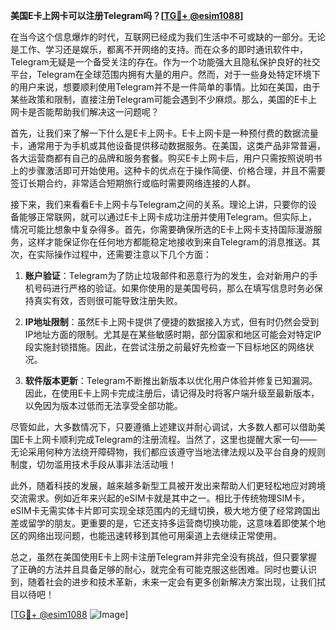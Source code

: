 **美国E卡上网卡可以注册Telegram吗？[[TG💪+ @esim1088](https://t.me/s/esim1088)]**

在当今这个信息爆炸的时代，互联网已经成为我们生活中不可或缺的一部分。无论是工作、学习还是娱乐，都离不开网络的支持。而在众多的即时通讯软件中，Telegram无疑是一个备受关注的存在。作为一个功能强大且隐私保护良好的社交平台，Telegram在全球范围内拥有大量的用户。然而，对于一些身处特定环境下的用户来说，想要顺利使用Telegram并不是一件简单的事情。比如在美国，由于某些政策和限制，直接注册Telegram可能会遇到不少麻烦。那么，美国的E卡上网卡是否能帮助我们解决这一问题呢？

首先，让我们来了解一下什么是E卡上网卡。E卡上网卡是一种预付费的数据流量卡，通常用于为手机或其他设备提供移动数据服务。在美国，这类产品非常普遍，各大运营商都有自己的品牌和服务套餐。购买E卡上网卡后，用户只需按照说明书上的步骤激活即可开始使用。这种卡的优点在于操作简便、价格合理，并且不需要签订长期合约，非常适合短期旅行或临时需要网络连接的人群。

接下来，我们来看看E卡上网卡与Telegram之间的关系。理论上讲，只要你的设备能够正常联网，就可以通过E卡上网卡成功注册并使用Telegram。但实际上，情况可能比想象中复杂得多。首先，你需要确保所选的E卡上网卡支持国际漫游服务，这样才能保证你在任何地方都能稳定地接收到来自Telegram的消息推送。其次，在实际操作过程中，还需要注意以下几个方面：

1. **账户验证**：Telegram为了防止垃圾邮件和恶意行为的发生，会对新用户的手机号码进行严格的验证。如果你使用的是美国号码，那么在填写信息时务必保持真实有效，否则很可能导致注册失败。
   
2. **IP地址限制**：虽然E卡上网卡提供了便捷的数据接入方式，但有时仍然会受到IP地址方面的限制。尤其是在某些敏感时期，部分国家和地区可能会对特定IP段实施封锁措施。因此，在尝试注册之前最好先检查一下目标地区的网络状况。
   
3. **软件版本更新**：Telegram不断推出新版本以优化用户体验并修复已知漏洞。因此，在使用E卡上网卡完成注册后，请记得及时将客户端升级至最新版本，以免因为版本过低而无法享受全部功能。

尽管如此，大多数情况下，只要遵循上述建议并耐心调试，大多数人都可以借助美国E卡上网卡顺利完成Telegram的注册流程。当然了，这里也提醒大家一句——无论采用何种方法绕开障碍物，我们都应该遵守当地法律法规以及平台自身的规则制度，切勿滥用技术手段从事非法活动哦！

此外，随着科技的发展，越来越多新型工具被开发出来帮助人们更轻松地应对跨境交流需求。例如近年来兴起的eSIM卡就是其中之一。相比于传统物理SIM卡，eSIM卡无需实体卡片即可实现全球范围内的无缝切换，极大地方便了经常跨国出差或留学的朋友。更重要的是，它还支持多运营商切换功能，这意味着即使某个地区的网络出现问题，也能迅速转移到其他可用渠道上去继续正常使用。

总之，虽然在美国使用E卡上网卡注册Telegram并非完全没有挑战，但只要掌握了正确的方法并且具备足够的耐心，就完全有可能克服这些困难。同时也要认识到，随着社会的进步和技术革新，未来一定会有更多创新解决方案出现，让我们拭目以待吧！

[[TG💪+ @esim1088](https://t.me/s/esim1088) ![Image](https://i.postimg.cc/4NQfJmqS/Snipaste-2025-05-13-00-14-12.png)]